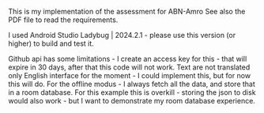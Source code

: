 This is my implementation of the assessment for ABN-Amro
See also the PDF file to read the requirements.

I used Android Studio Ladybug | 2024.2.1 - please use this version (or higher) to build and test it.

Github api has some limitations - I create an access key for this - that will expire in 30 days, after that this code will not work. 
Text are not translated only English interface for the moment - I could implement this, but for now this will do.
For the offline modus - I always fetch all the data, and store that in a room database. For this example this is overkill - storing the json to disk would also work - but I want to demonstrate my room database experience. 
